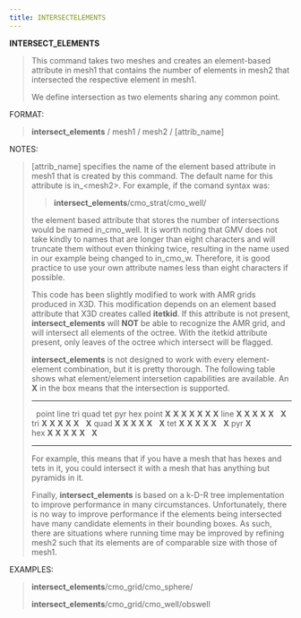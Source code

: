 ```yaml
---
title: INTERSECTELEMENTS
---
```


**INTERSECT\_ELEMENTS**

> This command takes two meshes and creates an element-based attribute
> in mesh1 that contains the number of elements in mesh2 that
> intersected the respective element in mesh1.
>
> We define intersection as two elements sharing any common point.

FORMAT:

> **intersect\_elements** / mesh1 / mesh2 / \[attrib\_name\]

NOTES:

> \[attrib\_name\] specifies the name of the element based attribute in
> mesh1 that is created by this command. The default name for this
> attribute is in\_&lt;mesh2&gt;. For example, if the comand syntax was:
>
> > **intersect\_elements**/cmo\_strat/cmo\_well/
>
> the element based attribute that stores the number of intersections
> would be named in\_cmo\_well. It is worth noting that GMV does not
> take kindly to names that are longer than eight characters and will
> truncate them without even thinking twice, resulting in the name used
> in our example being changed to in\_cmo\_w. Therefore, it is good
> practice to use your own attribute names less than eight characters if
> possible.
>
> This code has been slightly modified to work with AMR grids produced
> in X3D. This modification depends on an element based attribute that
> X3D creates called **itetkid**. If this attribute is not present,
> **intersect\_elements** will **NOT** be able to recognize the AMR
> grid, and will intersect all elements of the octree. With the itetkid
> attribute present, only leaves of the octree which intersect will be
> flagged.
>
> **intersect\_elements** is not designed to work with every
> element-element combination, but it is pretty thorough. The following
> table shows what element/element intersetion capabilities are
> available. An **X** in the box means that the intersection is
> supported.
>
>   ------- ------- ------- ------- ------- ------- ------- -------
>           point   line    tri     quad    tet     pyr     hex
>   point   **X**   **X**   **X**   **X**   **X**   **X**   **X**
>   line    **X**   **X**   **X**   **X**   **X**           **X**
>   tri     **X**   **X**   **X**   **X**   **X**           **X**
>   quad    **X**   **X**   **X**   **X**   **X**           **X**
>   tet     **X**   **X**   **X**   **X**   **X**           **X**
>   pyr     **X**                                            
>   hex     **X**   **X**   **X**   **X**   **X**           **X**
>   ------- ------- ------- ------- ------- ------- ------- -------
>
> For example, this means that if you have a mesh that has hexes and
> tets in it, you could intersect it with a mesh that has anything but
> pyramids in it.
>
> Finally, **intersect\_elements** is based on a k-D-R tree
> implementation to improve performance in many circumstances.
> Unfortunately, there is no way to improve performance if the elements
> being intersected have many candidate elements in their bounding
> boxes. As such, there are situations where running time may be
> improved by refining mesh2 such that its elements are of comparable
> size with those of mesh1.

EXAMPLES:

> **intersect\_elements**/cmo\_grid/cmo\_sphere/
>
> **intersect\_elements**/cmo\_grid/cmo\_well/obswell
